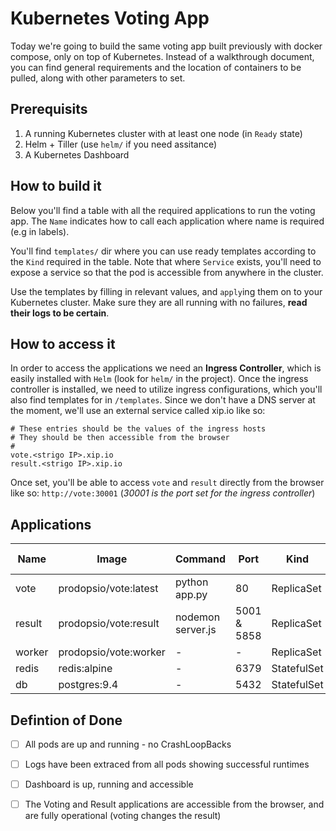 # Kubernetes Voting App

Today we're going to build the same voting app built previously with docker compose, only on top of Kubernetes.
Instead of a walkthrough document, you can find general requirements and the location of containers to be pulled, along with other parameters to set.

## Prerequisits

1. A running Kubernetes cluster with at least one node (in `Ready` state)
1. Helm + Tiller (use `helm/` if you need assitance)
1. A Kubernetes Dashboard

## How to build it

Below you'll find a table with all the required applications to run the voting app.
The `Name` indicates how to call each application where name is required (e.g in labels).


You'll find `templates/` dir where you can use ready templates according to the `Kind` required in the table.
Note that where `Service` exists, you'll need to expose a service so that the pod is accessible from anywhere in the cluster.

Use the templates by filling in relevant values, and `apply`ing them on to your Kubernetes cluster. Make sure they are all running with no failures, **read their logs to be certain**.

## How to access it

In order to access the applications we need an **Ingress Controller**, which is easily installed with `Helm` (look for `helm/` in the project).
Once the ingress controller is installed, we need to utilize ingress configurations, which you'll also find templates for in `/templates`.
Since we don't have a DNS server at the moment, we'll use an external service called xip.io like so:
```
# These entries should be the values of the ingress hosts
# They should be then accessible from the browser
#
vote.<strigo IP>.xip.io
result.<strigo IP>.xip.io
```
Once set, you'll be able to access `vote` and `result` directly from the browser like so: `http://vote:30001`
(*30001 is the port set for the ingress controller*)


## Applications

Name | Image | Command | Port | Kind | Ingress Host | Service
--- | --- | --- | --- | --- | --- | ---
vote | prodopsio/vote:latest | python app.py | 80 | ReplicaSet | vote.<strigo IP>.xip.io | vote:80
result | prodopsio/vote:result | nodemon server.js | 5001 & 5858 | ReplicaSet | result.<strigo IP>.xip.io | result:80
worker | prodopsio/vote:worker | - | - | ReplicaSet | - | -
redis | redis:alpine | - | 6379 | StatefulSet | - | redis:6379
db | postgres:9.4 | - | 5432 | StatefulSet | - | db:5432


## Defintion of Done
- [ ] All pods are up and running - no CrashLoopBacks
- [ ] Logs have been extraced from all pods showing successful runtimes
- [ ] Dashboard is up, running and accessible
- [ ] The Voting and Result applications are accessible from the browser, and are fully operational (voting changes the result)

